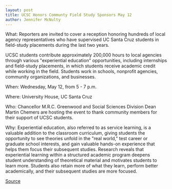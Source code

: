 ```yaml
---
layout: post
title: UCSC Honors Communty Field Study Sponsors May 12
author: Jennifer McNulty 
---
```


What: Reporters are invited to cover a reception honoring hundreds of local agency representatives who have supervised UC Santa Cruz students in field-study placements during the last two years.

UCSC students contribute approximately 200,000 hours to local agencies through various "experiential education" opportunities, including internships and field-study placements, in which students receive academic credit while working in the field. Students work in schools, nonprofit agencies, community organizations, and businesses.

When: Wednesday, May 12, from 5 - 7 p.m.

Where: University House, UC Santa Cruz

Who: Chancellor M.R.C. Greenwood and Social Sciences Division Dean Martin Chemers are hosting the event to thank community members for their support of UCSC students.

Why: Experiential education, also referred to as service learning, is a valuable addition to the classroom curriculum, giving students the opportunity to see theories unfold in the "real world," test career or graduate school interests, and gain valuable hands-on experience that helps them focus their subsequent studies. Research reveals that experiential learning within a structured academic program deepens student understanding of theoretical material and motivates students to learn more. Students also retain more of what they learn, perform better academically, and their subsequent studies are more focused.

[Source](http://www1.ucsc.edu/news_events/press_releases/archive/98-99/05-99/0599-field.htm "Permalink to UC Santa Cruz: Field study sponsors honored")
